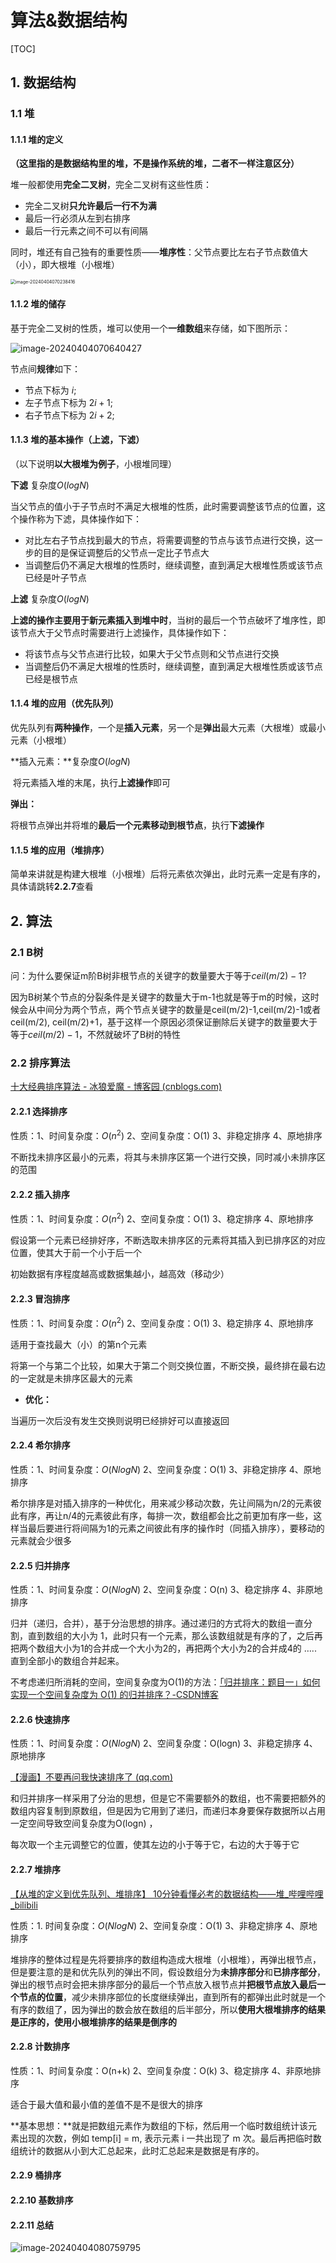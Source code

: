 # 算法&数据结构

[TOC]

## 1. 数据结构

### 1.1 堆

#### 1.1.1 堆的定义

**（这里指的是数据结构里的堆，不是操作系统的堆，二者不一样注意区分）**

堆一般都使用**完全二叉树**，完全二叉树有这些性质：

- 完全二叉树**只允许最后一行不为满**
- 最后一行必须从左到右排序
- 最后一行元素之间不可以有间隔

同时，堆还有自己独有的重要性质——**堆序性**：父节点要比左右子节点数值大（小），即大根堆（小根堆）

<img src="Images\image-20240404070238416.png" alt="image-20240404070238416" style="zoom:50%;" />



#### 1.1.2 堆的储存

基于完全二叉树的性质，堆可以使用一个**一维数组**来存储，如下图所示：

![image-20240404070640427](Images\image-20240404070640427.png)

节点间**规律**如下：

- 节点下标为 $i$;
- 左子节点下标为 $2i+1$;
- 右子节点下标为 $2i+2$​;



#### 1.1.3 堆的基本操作（上滤，下滤）

（以下说明**以大根堆为例子**，小根堆同理）

**下滤**  复杂度$O(logN)$

​	当父节点的值小于子节点时不满足大根堆的性质，此时需要调整该节点的位置，这个操作称为下滤，具体操作如下：

- 对比左右子节点找到最大的节点，将需要调整的节点与该节点进行交换，这一步的目的是保证调整后的父节点一定比子节点大
- 当调整后仍不满足大根堆的性质时，继续调整，直到满足大根堆性质或该节点已经是叶子节点



**上滤**  复杂度$O(logN)$

​	**上滤的操作主要用于新元素插入到堆中时**，当树的最后一个节点破坏了堆序性，即该节点大于父节点时需要进行上滤操作，具体操作如下：

- 将该节点与父节点进行比较，如果大于父节点则和父节点进行交换
- 当调整后仍不满足大根堆的性质时，继续调整，直到满足大根堆性质或该节点已经是根节点



#### 1.1.4 堆的应用（优先队列）

优先队列有**两种操作**，一个是**插入元素**，另一个是**弹出**最大元素（大根堆）或最小元素（小根堆）

**插入元素：**复杂度$O(logN)$

​	将元素插入堆的末尾，执行**上滤操作**即可



**弹出：**

​	将根节点弹出并将堆的**最后一个元素移动到根节点**，执行**下滤操作**



#### 1.1.5 堆的应用（堆排序）

​	简单来讲就是构建大根堆（小根堆）后将元素依次弹出，此时元素一定是有序的，具体请跳转**2.2.7**查看



## 2. 算法

### 2.1 B树

问：为什么要保证m阶B树非根节点的关键字的数量要大于等于$ceil(m/2)-1$?

因为B树某个节点的分裂条件是关键字的数量大于m-1也就是等于m的时候，这时候会从中间分为两个节点，两个节点关键字的数量是ceil(m/2)-1,ceil(m/2)-1或者ceil(m/2), ceil(m/2)+1，基于这样一个原因必须保证删除后关键字的数量要大于等于$ceil(m/2)-1$，不然就破坏了B树的特性



### 2.2 排序算法

[十大经典排序算法 - 冰狼爱魔 - 博客园 (cnblogs.com)](https://www.cnblogs.com/itsharehome/p/11058010.html)

#### 2.2.1 选择排序

性质：1、时间复杂度：$O(n^2)$  2、空间复杂度：O(1)  3、非稳定排序  4、原地排序

不断找未排序区最小的元素，将其与未排序区第一个进行交换，同时减小未排序区的范围



#### 2.2.2 插入排序

性质：1、时间复杂度：$O(n^2)$  2、空间复杂度：O(1)  3、稳定排序  4、原地排序

假设第一个元素已经排好序，不断选取未排序区的元素将其插入到已排序区的对应位置，使其大于前一个小于后一个

初始数据有序程度越高或数据集越小，越高效（移动少）

#### 2.2.3 冒泡排序

性质：1、时间复杂度：$O(n^2)$  2、空间复杂度：O(1)  3、稳定排序  4、原地排序

适用于查找最大（小）的第n个元素

将第一个与第二个比较，如果大于第二个则交换位置，不断交换，最终排在最右边的一定就是未排序区最大的元素

- **优化：**

当遍历一次后没有发生交换则说明已经排好可以直接返回



#### 2.2.4 希尔排序

性质：1、时间复杂度：$O(NlogN)$  2、空间复杂度：O(1)  3、非稳定排序  4、原地排序

希尔排序是对插入排序的一种优化，用来减少移动次数，先让间隔为n/2的元素彼此有序，再让n/4的元素彼此有序，每排一次，数组都会比之前更加有序一些，这样当最后要进行将间隔为1的元素之间彼此有序的操作时（同插入排序），要移动的元素就会少很多



#### 2.2.5 归并排序

性质：1、时间复杂度：$O(NlogN)$  2、空间复杂度：O(n)  3、稳定排序  4、非原地排序

归并（递归，合并），基于分治思想的排序。通过递归的方式将大的数组一直分割，直到数组的大小为 1，此时只有一个元素，那么该数组就是有序的了，之后再把两个数组大小为1的合并成一个大小为2的，再把两个大小为2的合并成4的 ….. 直到全部小的数组合并起来。



不考虑递归所消耗的空间，空间复杂度为O(1)的方法：[「归并排序：题目一」如何实现一个空间复杂度为 O(1) 的归并排序？-CSDN博客](https://blog.csdn.net/been123456789jimmy/article/details/107308695)



#### 2.2.6 快速排序

性质：1、时间复杂度：$O(NlogN)$  2、空间复杂度：O(logn)  3、非稳定排序  4、原地排序

[【漫画】不要再问我快速排序了 (qq.com)](https://mp.weixin.qq.com/s?__biz=MzkxODI3NDk5Nw==&mid=2247498438&idx=1&sn=23917e1f0a446f609057b67c741f0024&source=41#wechat_redirect)

和归并排序一样采用了分治的思想，但是它不需要额外的数组，也不需要把额外的数组内容复制到原数组，但是因为它用到了递归，而递归本身要保存数据所以占用一定空间导致空间复杂度为O(logn) ，

每次取一个主元调整它的位置，使其左边的小于等于它，右边的大于等于它



#### 2.2.7 堆排序

[【从堆的定义到优先队列、堆排序】 10分钟看懂必考的数据结构——堆_哔哩哔哩_bilibili](https://www.bilibili.com/video/BV1AF411G7cA/?spm_id_from=333.337.search-card.all.click&vd_source=53a77c8f3400e4ce7b1a48f61c2c3fce)

性质：1. 时间复杂度：$O(NlogN)$   2、空间复杂度：O(1)  3、非稳定排序  4、原地排序



堆排序的整体过程是先将要排序的数组构造成大根堆（小根堆），再弹出根节点，但是要注意的是和优先队列的弹出不同，假设数组分为**未排序部分**和**已排序部分**，弹出的根节点时会把未排序部分的最后一个节点放入根节点并**把根节点放入最后一个节点的位置**，减少未排序部位的长度继续弹出，直到所有的都弹出此时就是一个有序的数组了，因为弹出的数会放在数组的后半部分，所以**使用大根堆排序的结果是正序的，使用小根堆排序的结果是倒序的**



#### 2.2.8 计数排序

性质：1、时间复杂度：O(n+k)  2、空间复杂度：O(k)  3、稳定排序  4、非原地排序

适合于最大值和最小值的差值不是不是很大的排序

**基本思想：**就是把数组元素作为数组的下标，然后用一个临时数组统计该元素出现的次数，例如 temp[i] = m, 表示元素 i 一共出现了 m 次。最后再把临时数组统计的数据从小到大汇总起来，此时汇总起来是数据是有序的。



#### 2.2.9 桶排序



#### 2.2.10 基数排序



#### 2.2.11 总结

![image-20240404080759795](Images\image-20240404080759795.png)